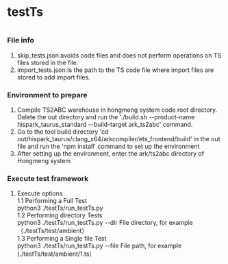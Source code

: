 # testTs
#

### File info
1. skip_tests.json:avoids code files and does not perform operations on TS files stored in the file.
2. import_tests.json:Is the path to the TS code file where import files are stored to add import files.

### Environment to prepare
1. Compile TS2ABC warehouse in hongmeng system code root directory. Delete the out directory and run the './build.sh --product-name hispark_taurus_standard --build-target ark_ts2abc' command.
2. Go to the tool build directory 'cd out/hispark_taurus/clang_x64/arkcompiler/ets_frontend/build' in the out file and run the 'npm install' command to set up the environment
3. After setting up the environment, enter the ark/ts2abc directory of Hongmeng system

### Execute test framework
1. Execute options  <br>
1.1 Performing a Full Test <br>
python3 ./testTs/run_testTs.py  <br>
1.2 Performing directory Tests <br>
python3 ./testTs/run_testTs.py --dir  File directory, for example（./testTs/test/ambient）<br>
1.3 Performing a Single file Test<br>
python3 ./testTs/run_testTs.py --file  File path, for example (./testTs/test/ambient/1.ts）<br>
